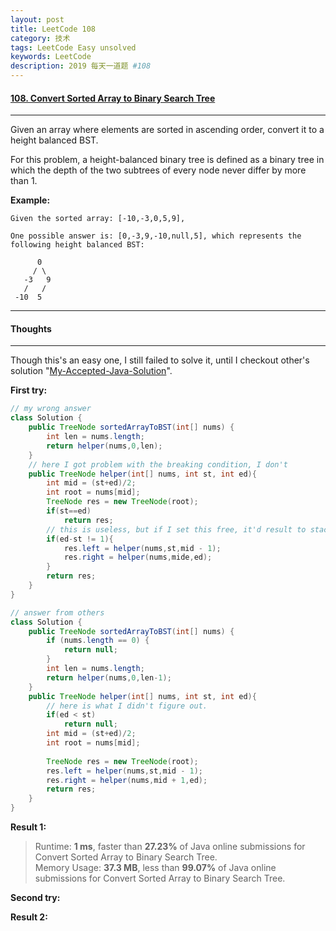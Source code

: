 ```yaml
---
layout: post
title: LeetCode 108
category: 技术
tags: LeetCode Easy unsolved
keywords: LeetCode
description: 2019 每天一道题 #108
---
```


#### [108. Convert Sorted Array to Binary Search Tree](https://leetcode.com/problems/convert-sorted-array-to-binary-search-tree/)
---
Given an array where elements are sorted in ascending order, convert it to a height balanced BST.

For this problem, a height-balanced binary tree is defined as a binary tree in which the depth of the two subtrees of every node never differ by more than 1.

**Example:**
```
Given the sorted array: [-10,-3,0,5,9],

One possible answer is: [0,-3,9,-10,null,5], which represents the following height balanced BST:

      0
     / \
   -3   9
   /   /
 -10  5
```
---
#### Thoughts
---
Though this's an easy one, I still failed to solve it, until I checkout other's solution "[My-Accepted-Java-Solution](https://leetcode.com/problems/convert-sorted-array-to-binary-search-tree/discuss/35220/)".

**First try:**
```Java
// my wrong answer
class Solution {
    public TreeNode sortedArrayToBST(int[] nums) {
        int len = nums.length;
        return helper(nums,0,len);
    }
    // here I got problem with the breaking condition, I don't
    public TreeNode helper(int[] nums, int st, int ed){
        int mid = (st+ed)/2;
        int root = nums[mid];
        TreeNode res = new TreeNode(root);
        if(st==ed)
            return res;
        // this is useless, but if I set this free, it'd result to stackOverFlow
        if(ed-st != 1){
            res.left = helper(nums,st,mid - 1);
            res.right = helper(nums,mide,ed);
        }
        return res;
    }
}

// answer from others
class Solution {
    public TreeNode sortedArrayToBST(int[] nums) {
        if (nums.length == 0) {
            return null;
        }
        int len = nums.length;
        return helper(nums,0,len-1);
    }
    public TreeNode helper(int[] nums, int st, int ed){
        // here is what I didn't figure out.
        if(ed < st)
            return null;
        int mid = (st+ed)/2;
        int root = nums[mid];
        
        TreeNode res = new TreeNode(root);
        res.left = helper(nums,st,mid - 1);
        res.right = helper(nums,mid + 1,ed);
        return res;
    }
}
```

**Result 1:**
> Runtime: **1 ms**, faster than **27.23%** of Java online submissions for Convert Sorted Array to Binary Search Tree.  
Memory Usage: **37.3 MB**, less than **99.07%** of Java online submissions for Convert Sorted Array to Binary Search Tree.



**Second try:**


**Result 2:**


